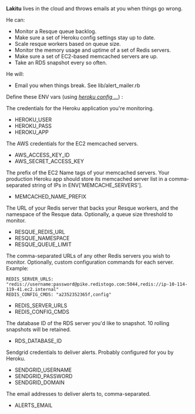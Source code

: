 **Lakitu** lives in the cloud and throws emails at you when things go wrong.

He can:

* Monitor a Resque queue backlog.
* Make sure a set of Heroku config settings stay up to date.
* Scale resque workers based on queue size.
* Monitor the memory usage and uptime of a set of Redis servers.
* Make sure a set of EC2-based memcached servers are up.
* Take an RDS snapshot every so often.
  
He will:

* Email you when things break. See lib/alert_mailer.rb

Define these ENV vars (using _[heroku config ...](http://docs.heroku.com/config-vars)_) :

The credentials for the Heroku application you're monitoring.

* HEROKU_USER
* HEROKU_PASS
* HEROKU_APP 

The AWS credentials for the EC2 memcached servers.

* AWS_ACCESS_KEY_ID
* AWS_SECRET_ACCESS_KEY 

The prefix of the EC2 Name tags of your memcached servers. Your production Heroku app should store its memcached server list in a comma-separated string of IPs in ENV['MEMCACHE_SERVERS']. 

* MEMCACHED_NAME_PREFIX

The URL of your Redis server that backs your Resque workers, and the namespace of the Resque data. Optionally, a queue size threshold to monitor.

* RESQUE_REDIS_URL
* RESQUE_NAMESPACE
* RESQUE_QUEUE_LIMIT

The comma-separated URLs of any other Redis servers you wish to monitor. Optionally, custom configuration commands for each server. 
Example:

    REDIS_SERVER_URLS: "redis://username:password@pike.redistogo.com:5044,redis://ip-10-114-119-41.ec2.internal"
    REDIS_CONFIG_CMDS: "a2352352365f,config"

* REDIS_SERVER_URLS
* REDIS_CONFIG_CMDS

The database ID of the RDS server you'd like to snapshot. 10 rolling snapshots will be retained.

* RDS_DATABASE_ID

Sendgrid credentials to deliver alerts. Probably configured for you by Heroku.

* SENDGRID_USERNAME
* SENDGRID_PASSWORD
* SENDGRID_DOMAIN

The email addresses to deliver alerts to, comma-separated.

* ALERTS_EMAIL

